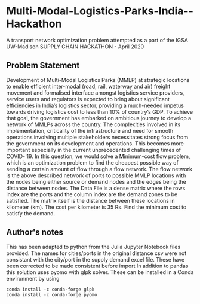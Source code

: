 # Multi-Modal-Logistics-Parks-India--Hackathon
A transport network optimization problem attempted as a part of the IGSA UW-Madison SUPPLY CHAIN HACKATHON - April 2020

## Problem Statement
Development of Multi-Modal Logistics Parks (MMLP) at strategic locations to enable efficient inter-modal (road,
rail, waterway and air) freight movement and formalised interface amongst logistics service providers, service
users and regulators is expected to bring about significant efficiencies in India’s logistics sector, providing a
much-needed impetus towards driving logistics cost to less than 10% of country’s GDP. To achieve that goal, the
government has embarked on ambitious journey to develop a network of MMLPs across the country. The
complexities involved in its implementation, criticality of the infrastructure and need for smooth operations
involving multiple stakeholders necessitates strong focus from the government on its development and
operations. This becomes more important especially in the current unprecedented challenging times of COVID-
19.
In this question, we would solve a Minimum-cost flow problem, which is an optimization problem to find the
cheapest possible way of sending a certain amount of flow through a flow network. The flow network is the
above described network of ports to possible MMLP locations with the nodes being either source or demand
nodes and the edges being the distance between nodes. The Data File is a dense matrix where the rows index
are the ports and the column index are the demand zones to be satisfied. The matrix itself is the distance
between these locations in kilometer (km). The cost per kilometer is 35 Rs. Find the minimum cost to satisfy the
demand.


## Author's notes
This has been adapted to python from the Julia Jupyter Notebook files provided.
The names for cities/ports in the original distance csv were not consistant with the city/port in the supply
demand excel file. These have been corrected to be made consistent before import
In addition to pandas this solution uses pyomo with glpk solver. These can be installed in a Conda
environment by using
```
conda install -c conda-forge glpk
conda install -c conda-forge pyomo
```
